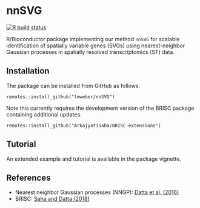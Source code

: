 # nnSVG

[![R build status](https://github.com/lmweber/nnSVG/workflows/R-CMD-check-bioc/badge.svg)](https://github.com/lmweber/nnSVG/actions)

R/Bioconductor package implementing our method `nnSVG` for scalable identification of spatially variable genes (SVGs) using nearest-neighbor Gaussian processes in spatially resolved transcriptomics (ST) data.


## Installation

The package can be installed from GitHub as follows.

```
remotes::install_github("lmweber/nnSVG")
```

Note this currently requires the development version of the BRISC package containing additional updates.

```
remotes::install_github("ArkajyotiSaha/BRISC-extensions")
```


## Tutorial

An extended example and tutorial is available in the package vignette.


## References

- Nearest neighbor Gaussian processes (NNGP): [Datta et al. (2016)](https://www.tandfonline.com/doi/full/10.1080/01621459.2015.1044091)
- BRISC: [Saha and Datta (2018)](https://onlinelibrary.wiley.com/doi/full/10.1002/sta4.184)

